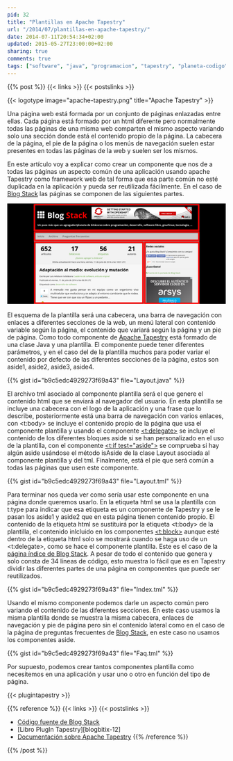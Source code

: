 ```yaml
---
pid: 32
title: "Plantillas en Apache Tapestry"
url: "/2014/07/plantillas-en-apache-tapestry/"
date: 2014-07-11T20:54:34+02:00
updated: 2015-05-27T23:00:00+02:00
sharing: true
comments: true
tags: ["software", "java", "programacion", "tapestry", "planeta-codigo", "blog-stack"]
---
```


{{% post %}}
{{< links >}}
{{< postslinks >}}

{{< logotype image="apache-tapestry.png" title="Apache Tapestry" >}}

Una página web está formada por un conjunto de páginas enlazadas entre ellas. Cada página está formado por un html diferente pero normalmente todas las páginas de una misma web comparten el mismo aspecto variando solo una sección donde está el contenido propio de la página. La cabecera de la página, el pie de la página o los menús de navegación suelen estar presentes en todas las páginas de la web y suelen ser los mismos.

En este artículo voy a explicar como crear un componente que nos de a todas las páginas un aspecto común de una aplicación usando apache Tapestry como framework web de tal forma que esa parte común no esté duplicada en la aplicación y pueda ser reutilizada fácilmente. En el caso de [Blog Stack](http://www.blogstack.info) las páginas se componen de las siguientes partes.

<div class="media" style="text-align: center;">
	<a href="assets/images/custom/posts/32/plantilla-blog-stack.png" title="Plantilla de Blog Stack" data-gallery><img src="assets/images/custom/posts/32/plantilla-blog-stack-thumb.png"></a>
</div>

El esquema de la plantilla será una cabecera, una barra de navegación con enlaces a diferentes secciones de la web, un menú lateral con contenido variable según la página, el contenido que variará según la página y un pie de página. Como todo componente de [Apache Tapestry](http://tapestry.apache.org/) está formado de una clase Java y una plantilla. El componente puede tener diferentes parámetros, y en el caso del de la plantilla muchos para poder variar el contenido por defecto de las diferentes secciones de la página, estos son aside1, aside2, aside3, aside4.

{{% gist id="b9c5edc4929273f69a43" file="Layout.java" %}}

El archivo tml asociado al componente plantilla será el que genere el contenido html que se enviará al navegador del usuario. En esta plantilla se incluye una cabecera con el logo de la aplicación y una frase que lo describe, posteriormente está una barra de navegación con varios enlaces, con <t:body> se incluye el contenido propio de la página que usa el componente plantilla y usando el componente [<t:delegate>](http://tapestry.apache.org/5.3/apidocs/org/apache/tapestry5/corelib/components/Delegate.html) se incluye el contenido de los diferentes bloques aside si se han personalizado en el uso de la plantilla, con el componente [<t:if test="aside">](http://tapestry.apache.org/5.3/apidocs/org/apache/tapestry5/corelib/components/If.html) se comprueba si hay algún aside usándose el método isAside de la clase Layout asociada al componente plantilla y del tml. Finalmente, está el pie que será común a todas las páginas que usen este componente.

{{% gist id="b9c5edc4929273f69a43" file="Layout.tml" %}}

Para terminar nos queda ver como sería usar este componente en una página donde queremos usarlo. En la etiqueta html se usa la plantilla con t:type para indicar que esa etiqueta es un componente de Tapestry y se le pasan los aside1 y aside2 que en esta página tienen contenido propio. El contenido de la etiqueta html se sustituirá por la etiqueta <t:body> de la plantilla, el contenido inlcluido en los componentes [<t:block>](http://tapestry.apache.org/5.3/apidocs/org/apache/tapestry5/Block.html) aunque esté dentro de la etiqueta html solo se mostrará cuando se haga uso de un <t:delegate>, como se hace el componente plantilla. Este es el caso de la [página índice de Blog Stack](http://www.blogstack.info). A pesar de todo el contenido que genera y solo consta de 34 líneas de código, esto muestra lo fácil que es en Tapestry dividir las diferentes partes de una página en componentes que puede ser reutilizados.

{{% gist id="b9c5edc4929273f69a43" file="Index.tml" %}}

Usando el mismo componente podemos darle un aspecto común pero variando el contenido de las diferentes secciones. En este caso usamos la misma plantilla donde se muestra la misma cabecera, enlaces de navegación y pie de página pero sin el contenido lateral como en el caso de la página de preguntas frecuentes de [Blog Stack](http://www.blogstack.info/faq), en este caso no usamos los componentes aside.

{{% gist id="b9c5edc4929273f69a43" file="Faq.tml" %}}

Por supuesto, podemos crear tantos componentes plantilla como necesitemos en una aplicación y usar uno o otro en función del tipo de página.

{{< plugintapestry >}}

{{% reference %}}
{{< links >}}
{{< postslinks >}}
* [Código fuente de Blog Stack](https://github.com/picodotdev/blog-stack)
* [Libro PlugIn Tapestry][blogbitix-12]
* [Documentación sobre Apache Tapestry](http://elblogdepicodev.blogspot.com.es/2010/05/documentacion-sobre-apache-tapestry.html)
{{% /reference %}}

{{% /post %}}

